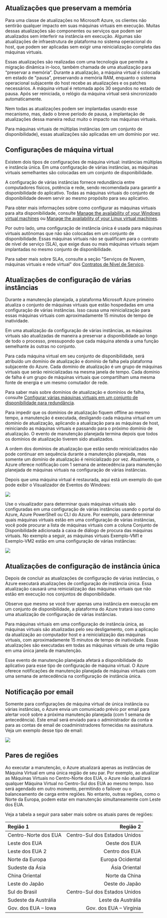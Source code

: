 

## Atualizações que preservam a memória

Para uma classe de atualizações no Microsoft Azure, os clientes não sentirão qualquer impacto em suas máquinas virtuais em execução. Muitas dessas atualizações são componentes ou serviços que podem ser atualizados sem interferir na instância em execução. Algumas são atualizações de infraestrutura de plataforma no sistema operacional do host, que podem ser aplicadas sem exigir uma reinicialização completa das máquinas virtuais.

Essas atualizações são realizadas com uma tecnologia que permite a migração dinâmica in-loco, também chamada de uma atualização para “preservar a memória”. Durante a atualização, a máquina virtual é colocada em estado de "pausa", preservando a memória RAM, enquanto o sistema operacional subjacente do host recebe as atualizações e os patches necessários. A máquina virtual é retomada após 30 segundos no estado de pausa. Após ser reiniciada, o relógio da máquina virtual será sincronizado automaticamente.

Nem todas as atualizações podem ser implantadas usando esse mecanismo, mas, dado o breve período de pausa, a implantação de atualizações dessa maneira reduz muito o impacto nas máquinas virtuais.

Para máquinas virtuais de múltiplas instâncias (em um conjunto de disponibilidade), essas atualizações são aplicadas em um domínio por vez.

## Configurações de máquina virtual

Existem dois tipos de configurações de máquina virtual: instâncias múltiplas e instância única. Em uma configuração de várias instâncias, as máquinas virtuais semelhantes são colocadas em um conjunto de disponibilidade.

A configuração de várias instâncias fornece redundância entre computadores físicos, potência e rede, sendo recomendada para garantir a disponibilidade do aplicativo. Todas as máquinas virtuais do conjunto de disponibilidade devem servir ao mesmo propósito para seu aplicativo.

Para obter mais informações sobre como configurar as máquinas virtuais para alta disponibilidade, consulte [Manage the availability of your Windows virtual machines](../articles/virtual-machines/virtual-machines-windows-manage-availability.md) ou [Manage the availability of your Linux virtual machines](../articles/virtual-machines/virtual-machines-linux-manage-availability.md).

Por outro lado, uma configuração de instância única é usada para máquinas virtuais autônomas que não são colocadas em um conjunto de disponibilidade. Essas máquinas virtuais não se qualificam para o contrato de nível de serviço (SLA), que exige duas ou mais máquinas virtuais sejam implantadas no mesmo conjunto de disponibilidade.

Para saber mais sobre SLAs, consulte a seção "Serviços de Nuvem, máquinas virtuais e rede virtual" dos [Contratos de Nível de Serviço](https://azure.microsoft.com/support/legal/sla/).


## Atualizações de configuração de várias instâncias

Durante a manutenção planejada, a plataforma Microsoft Azure primeiro atualiza o conjunto de máquinas virtuais que estão hospedadas em uma configuração de várias instâncias. Isso causa uma reinicialização para essas máquinas virtuais com aproximadamente 15 minutos de tempo de inatividade.

Em uma atualização da configuração de várias instâncias, as máquinas virtuais são atualizadas de maneira a preservar a disponibilidade ao longo de todo o processo, pressupondo que cada máquina atenda a uma função semelhante às outras no conjunto.

Para cada máquina virtual em seu conjunto de disponibilidade, será atribuído um domínio de atualização e domínio de falha pela plataforma subjacente do Azure. Cada domínio de atualização é um grupo de máquinas virtuais que serão reinicializadas na mesma janela de tempo. Cada domínio de falha é um grupo de máquinas virtuais que compartilham uma mesma fonte de energia e um mesmo comutador de rede.

Para saber mais sobre domínios de atualização e domínios de falha, consulte [Configurar várias máquinas virtuais em um conjunto de disponibilidade para redundância](../articles/virtual-machines/virtual-machines-windows-manage-availability.md#configure-multiple-virtual-machines-in-an-availability-set-for-redundancy).

Para impedir que os domínios de atualização fiquem offline ao mesmo tempo, a manutenção é executada, desligando cada máquina virtual em um domínio de atualização, aplicando a atualização para as máquinas de host, reiniciando as máquinas virtuais e passando para o próximo domínio de atualização. O evento de manutenção planejada termina depois que todos os domínios de atualização tiverem sido atualizados.

A ordem dos domínios de atualização que estão sendo reinicializados não pode continuar em sequência durante a manutenção planejada, mas somente um domínio de atualização é reinicializado por vez. Atualmente, o Azure oferece notificação com 1 semana de antecedência para manutenção planejada de máquinas virtuais na configuração de várias instâncias.

Depois que uma máquina virtual é restaurada, aqui está um exemplo do que pode exibir o Visualizador de Eventos do Windows:

<!--Image reference-->
![][image2]

Use o visualizador para determinar quais máquinas virtuais são configuradas em uma configuração de várias instâncias usando o portal do Azure, Azure PowerShell ou CLI do Azure. Por exemplo, para determinar quais máquinas virtuais estão em uma configuração de várias instâncias, você pode procurar a lista de máquinas virtuais com a coluna Conjunto de Disponibilidade adicionada à caixa de diálogo de procura das máquinas virtuais. No exemplo a seguir, as máquinas virtuais Exemplo-VM1 e Exemplo-VM2 estão em uma configuração de várias instâncias:

<!--Image reference-->
![][image4]

## Atualizações de configuração de instância única

Depois de concluir as atualizações de configuração de várias instâncias, o Azure executará atualizações de configuração de instância única. Essa atualização causará uma reinicialização das máquinas virtuais que não estão em execução nos conjuntos de disponibilidade.

Observe que mesmo se você tiver apenas uma instância em execução em um conjunto de disponibilidade, a plataforma do Azure tratará isso como uma atualização de configuração de várias instâncias.

Para máquinas virtuais em uma configuração de instância única, as máquinas virtuais são atualizadas pelo seu desligamento, com a aplicação da atualização ao computador host e a reinicialização das máquinas virtuais, com aproximadamente 15 minutos de tempo de inatividade. Essas atualizações são executadas em todas as máquinas virtuais de uma região em uma única janela de manutenção.

Esse evento de manutenção planejada afetará a disponibilidade do aplicativo para esse tipo de configuração de máquina virtual. O Azure oferece notificações de manutenção planejada de máquinas virtuais com uma semana de antecedência na configuração de instância única.

## Notificação por email

Somente para configurações de máquina virtual de única instância ou várias instâncias, o Azure envia um comunicado prévio por email para alertar você sobre a próxima manutenção planejada (com 1 semana de antecedência). Este email será enviado para o administrador da conta e para as contas de email de coadministradores fornecidas na assinatura. Veja um exemplo desse tipo de email:

<!--Image reference-->
![][image1]

## Pares de regiões

Ao executar a manutenção, o Azure atualizará apenas as instâncias de Máquina Virtual em uma única região de seu par. Por exemplo, ao atualizar as Máquinas Virtuais no Centro-Norte dos EUA, o Azure não atualizará qualquer Máquina Virtual no Centro-Sul dos EUA ao mesmo tempo. Isso será agendado em outro momento, permitindo o failover ou o balanceamento de carga entre regiões. No entanto, outras regiões, como o Norte da Europa, podem estar em manutenção simultaneamente com Leste dos EUA.

Veja a tabela a seguir para saber mais sobre os atuais pares de regiões:

Região 1 | Região 2
:----- | ------:
Centro-Norte dos EUA | Centro-Sul dos Estados Unidos
Leste dos EUA | Oeste dos EUA
Leste dos EUA 2 | Centro dos EUA
Norte da Europa | Europa Ocidental
Sudeste da Ásia | Ásia Oriental
China Oriental | Norte da China
Leste do Japão | Oeste do Japão
Sul do Brasil | Centro-Sul dos Estados Unidos
Sudeste da Austrália | Leste da Austrália
Gov. dos EUA – Iowa | Gov. dos EUA – Virgínia

<!--Anchors-->
[image1]: ./media/virtual-machines-common-planned-maintenance/vmplanned1.png
[image2]: ./media/virtual-machines-common-planned-maintenance/EventViewerPostReboot.png
[image3]: ./media/virtual-machines-planned-maintenance/RegionPairs.PNG
[image4]: ./media/virtual-machines-common-planned-maintenance/AvailabilitySetExample.png


<!--Link references-->
[Virtual Machines Manage Availability]: ../articles/virtual-machines/virtual-machines-windows-hero-tutorial.md

[Understand planned versus unplanned maintenance]: ../articles/virtual-machines/virtual-machines-windows-manage-availability.md#Understand-planned-versus-unplanned-maintenance/

